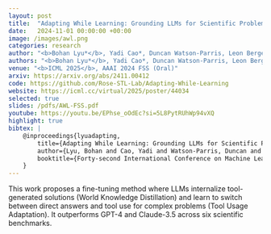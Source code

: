 ```yaml
---
layout: post
title:  "Adapting While Learning: Grounding LLMs for Scientific Problems with Intelligent Tool Usage Adaptation"
date:   2024-11-01 00:00:00 +00:00
image: /images/awl.png
categories: research
author: "<b>Bohan Lyu*</b>, Yadi Cao*, Duncan Watson-Parris, Leon Bergen, Taylor Berg-Kirkpatrick, Rose Yu"
authors: "<b>Bohan Lyu*</b>, Yadi Cao*, Duncan Watson-Parris, Leon Bergen, Taylor Berg-Kirkpatrick, Rose Yu"
venue: "<b>ICML 2025</b>, AAAI 2024 FSS (Oral)"
arxiv: https://arxiv.org/abs/2411.00412
code: https://github.com/Rose-STL-Lab/Adapting-While-Learning
website: https://icml.cc/virtual/2025/poster/44034
selected: true
slides: /pdfs/AWL-FSS.pdf
youtube: https://youtu.be/EPhse_oOdEc?si=5L8PytRUhWp94vXQ
highlight: true
bibtex: |
    @inproceedings{lyuadapting,
        title={Adapting While Learning: Grounding LLMs for Scientific Problems with Tool Usage Adaptation},
        author={Lyu, Bohan and Cao, Yadi and Watson-Parris, Duncan and Bergen, Leon and Berg-Kirkpatrick, Taylor and Yu, Rose},
        booktitle={Forty-second International Conference on Machine Learning}
    }
---
```

This work proposes a fine-tuning method where LLMs internalize tool-generated solutions (World Knowledge Distillation) and learn to switch between direct answers and tool use for complex problems (Tool Usage Adaptation). It outperforms GPT-4 and Claude-3.5 across six scientific benchmarks.